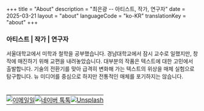 +++
title = "About"
description = "최은광 -- 아티스트, 작가, 연구자"
date = 2025-03-21
layout = "about"
languageCode = "ko-KR"
translationKey = "about"
+++

### 아티스트 | 작가 | 연구자

서울대학교에서 미학과 철학을 공부했습니다. 경남대학교에서 잠시 교수로 일했지만, 창작에 매진하기 위해 교편을 내려놓았습니다. 대부분의 작품은 텍스트에 대한 고민에서 출발합니다. 기술의 전환기를 맞아 급격히 변화해 가는 텍스트의 위상을 매체 실험으로 탐구합니다. 뉴 미디어를 중심으로 하지만 전통적인 매체를 포기하지는 않습니다.

#

<table style="border: 0; padding: 0; cellspacing: 0;">
    <tr style="border: 0; padding: 0; spacing: 0;">
        <td style="border: 0; padding: 0; spacing: 0;">
            <a href="https://contact.eunkwangchoi.com" target="_blank" onclick="var width = 1200; var height = 800; var left = (screen.width - width) / 2; var top = (screen.height - height) / 2; if (screen.width > 768) { window.open(this.href, '_blank', 'width=' + width + ',height=' + height + ',top=' + top + ',left=' + left); } else { window.open(this.href, '_blank'); } return false;">
                <img src="/images/icon_email.png" alt="이메일일">
            </a>
        </td>
        <td style="border: 0; padding: 0; spacing: 0;">
            <a href="https://talk.naver.com/W448DX" target="_blank" rel="noopener noreferrer">
                <img src="/images/icon_naver.png" alt="네이버 톡톡">
            </a>
        </td>
        <td style="border: 0; padding: 0; spacing: 0;">
            <a href="https://unsplash.com/ko/@ryanchoi" target="_blank" rel="noopener noreferrer">
                <img src="/images/icon_unsplash.png" alt="Unsplash">
            </a>
        </td>
    </tr>
</table>